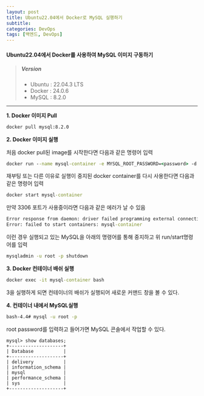 ```yaml
---
layout: post
title: Ubuntu22.04에서 Docker로 MySQL 실행하기
subtitle: 
categories: DevOps
tags: [백엔드, DevOps]
---
```


#### Ubuntu22.04에서 Docker를 사용하여 MySQL 이미지 구동하기



> ##### Version
> * Ubuntu : 22.04.3 LTS
> * Docker : 24.0.6  
> * MySQL : 8.2.0

---


**1. Docker 이미지 Pull**

```cmd
docker pull mysql:8.2.0
```



**2. Docker 이미지 실행**

처음 docker pull된 image를 시작한다면 다음과 같은 명령어 입력 
```cmd
docker run --name mysql-container -e MYSQL_ROOT_PASSWORD=<password> -d -p 3306:3306 mysql:8.2.0
```

재부팅 또는 다른 이유로 실행이 중지된 docker container를 다시 사용한다면 다음과 같은 명령어 입력
```cmd
docker start mysql-container
```

만약 3306 포트가 사용중이라면 다음과 같은 에러가 날 수 있음
```cmd
Error response from daemon: driver failed programming external connectivity on endpoint mysql-container (6ba46878ff00458d512e3dde5e779ffea6e290e722ef6eea30a9eb1b41771b4e): Error starting userland proxy: listen tcp4 0.0.0.0:3306: bind: address already in use
Error: failed to start containers: mysql-container
```


이런 경우 실행되고 있는 MySQL을 아래의 명령어를 통해 중지하고 위 run/start명령어를 입력
```cmd
mysqladmin -u root -p shutdown
```


**3. Docker 컨테이너 배쉬 실행**
```cmd
docker exec -it mysql-container bash
```
3을 실행하게 되면 컨테이너의 배쉬가 실행되어 새로운 커맨드 창을 볼 수 있다.
  
  
  
**4. 컨테이너 내에서 MySQL실행**
```cmd
bash-4.4# mysql -u root -p
```
root password를 입력하고 들어가면 MySQL 콘솔에서 작업할 수 있다.

```mysql
mysql> show databases;
+--------------------+
| Database           |
+--------------------+
| delivery           |
| information_schema |
| mysql              |
| performance_schema |
| sys                |
+--------------------+
```

